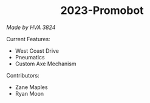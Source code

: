 <h1 align="center">2023-Promobot</h1>

*Made by HVA 3824*

Current Features:
* West Coast Drive
* Pneumatics
* Custom Axe Mechanism

Contributors:
* Zane Maples
* Ryan Moon
